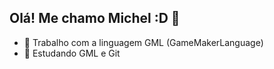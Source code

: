## Olá! Me chamo Michel :D 👋


- 🔭 Trabalho com a linguagem GML (GameMakerLanguage) 
- 🌱 Estudando GML e Git 


  

